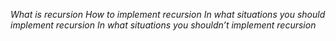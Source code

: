 _What is recursion_
_How to implement recursion_
_In what situations you should implement recursion_
_In what situations you shouldn’t implement recursion_
